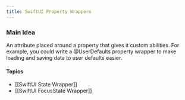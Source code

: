 ```yaml
---
title: SwiftUI Property Wrappers
---
```


### Main Idea

An attribute placed around a property that gives it custom abilities. For example, you could write a @UserDefaults property wrapper to make loading and saving data to user defaults easier. 

#### Topics
- [[SwiftUI State Wrapper]]
- [[SwiftUI FocusState Wrapper]] 

